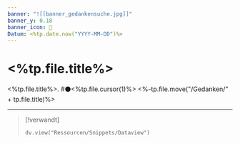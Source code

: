 ```yaml
---
banner: "![[banner_gedankensuche.jpg]]"
banner_y: 0.18
banner_icon: 💭
Datum: <%tp.date.now("YYYY-MM-DD")%>
---
```


# <%tp.file.title%>

<%tp.file.title%>. #⚫<%tp.file.cursor(1)%>
<%-tp.file.move("/Gedanken/" + tp.file.title)%>

---

> [!verwandt]
> ```dataviewjs
> dv.view("Ressourcen/Snippets/Dataview")
> ```